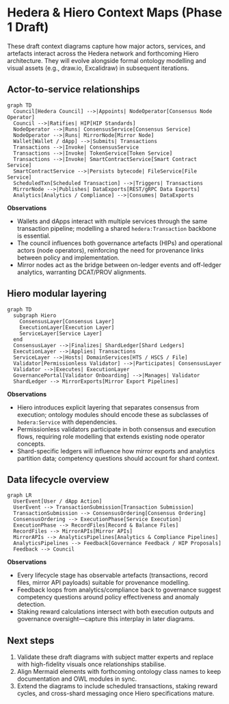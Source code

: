 # Hedera & Hiero Context Maps (Phase 1 Draft)

These draft context diagrams capture how major actors, services, and artefacts interact across the Hedera network and forthcoming Hiero architecture.  They will evolve alongside formal ontology modelling and visual assets (e.g., draw.io, Excalidraw) in subsequent iterations.

## Actor-to-service relationships

```mermaid
graph TD
  Council[Hedera Council] -->|Appoints| NodeOperator[Consensus Node Operator]
  Council -->|Ratifies| HIP[HIP Standards]
  NodeOperator -->|Runs| ConsensusService[Consensus Service]
  NodeOperator -->|Runs| MirrorNode[Mirror Node]
  Wallet[Wallet / dApp] -->|Submits| Transactions
  Transactions -->|Invoke| ConsensusService
  Transactions -->|Invoke| TokenService[Token Service]
  Transactions -->|Invoke| SmartContractService[Smart Contract Service]
  SmartContractService -->|Persists bytecode| FileService[File Service]
  ScheduledTxn[Scheduled Transaction] -->|Triggers| Transactions
  MirrorNode -->|Publishes| DataExports[REST/gRPC Data Exports]
  Analytics[Analytics / Compliance] -->|Consumes| DataExports
```

**Observations**

* Wallets and dApps interact with multiple services through the same transaction pipeline; modelling a shared `hedera:Transaction` backbone is essential.
* The council influences both governance artefacts (HIPs) and operational actors (node operators), reinforcing the need for provenance links between policy and implementation.
* Mirror nodes act as the bridge between on-ledger events and off-ledger analytics, warranting DCAT/PROV alignments.

## Hiero modular layering

```mermaid
graph TD
  subgraph Hiero
    ConsensusLayer[Consensus Layer]
    ExecutionLayer[Execution Layer]
    ServiceLayer[Service Layer]
  end
  ConsensusLayer -->|Finalizes| ShardLedger[Shard Ledgers]
  ExecutionLayer -->|Applies| Transactions
  ServiceLayer -->|Hosts| DomainServices[HTS / HSCS / File]
  Validator[Permissionless Validator] -->|Participates| ConsensusLayer
  Validator -->|Executes| ExecutionLayer
  GovernancePortal[Validator Onboarding] -->|Manages| Validator
  ShardLedger --> MirrorExports[Mirror Export Pipelines]
```

**Observations**

* Hiero introduces explicit layering that separates consensus from execution; ontology modules should encode these as subclasses of `hedera:Service` with dependencies.
* Permissionless validators participate in both consensus and execution flows, requiring role modelling that extends existing node operator concepts.
* Shard-specific ledgers will influence how mirror exports and analytics partition data; competency questions should account for shard context.

## Data lifecycle overview

```mermaid
graph LR
  UserEvent[User / dApp Action]
  UserEvent --> TransactionSubmission[Transaction Submission]
  TransactionSubmission --> ConsensusOrdering[Consensus Ordering]
  ConsensusOrdering --> ExecutionPhase[Service Execution]
  ExecutionPhase --> RecordFiles[Record & Balance Files]
  RecordFiles --> MirrorAPIs[Mirror APIs]
  MirrorAPIs --> AnalyticsPipelines[Analytics & Compliance Pipelines]
  AnalyticsPipelines --> Feedback[Governance Feedback / HIP Proposals]
  Feedback --> Council
```

**Observations**

* Every lifecycle stage has observable artefacts (transactions, record files, mirror API payloads) suitable for provenance modelling.
* Feedback loops from analytics/compliance back to governance suggest competency questions around policy effectiveness and anomaly detection.
* Staking reward calculations intersect with both execution outputs and governance oversight—capture this interplay in later diagrams.

## Next steps

1. Validate these draft diagrams with subject matter experts and replace with high-fidelity visuals once relationships stabilise.
2. Align Mermaid elements with forthcoming ontology class names to keep documentation and OWL modules in sync.
3. Extend the diagrams to include scheduled transactions, staking reward cycles, and cross-shard messaging once Hiero specifications mature.
